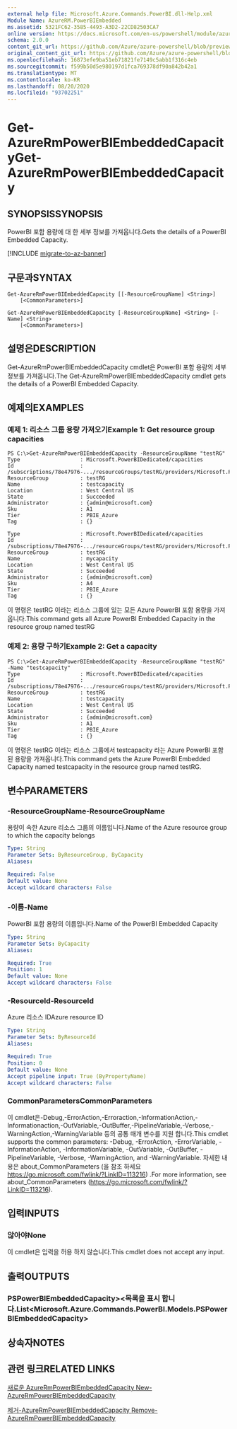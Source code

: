 ```yaml
---
external help file: Microsoft.Azure.Commands.PowerBI.dll-Help.xml
Module Name: AzureRM.PowerBIEmbedded
ms.assetid: 5321FC62-3585-4493-A3D2-22CD82503CA7
online version: https://docs.microsoft.com/en-us/powershell/module/azurerm.powerbiembedded/get-azurermpowerbiembeddedcapacity
schema: 2.0.0
content_git_url: https://github.com/Azure/azure-powershell/blob/preview/src/ResourceManager/PowerBIEmbedded/Commands.PowerBI/help/Get-AzureRmPowerBIEmbeddedCapacity.md
original_content_git_url: https://github.com/Azure/azure-powershell/blob/preview/src/ResourceManager/PowerBIEmbedded/Commands.PowerBI/help/Get-AzureRmPowerBIEmbeddedCapacity.md
ms.openlocfilehash: 16873efe9ba51eb71821fe7149c5abb1f316c4eb
ms.sourcegitcommit: f599b50d5e980197d1fca769378df90a842b42a1
ms.translationtype: MT
ms.contentlocale: ko-KR
ms.lasthandoff: 08/20/2020
ms.locfileid: "93702251"
---
```

# <span data-ttu-id="a5a85-101">Get-AzureRmPowerBIEmbeddedCapacity</span><span class="sxs-lookup"><span data-stu-id="a5a85-101">Get-AzureRmPowerBIEmbeddedCapacity</span></span>

## <span data-ttu-id="a5a85-102">SYNOPSIS</span><span class="sxs-lookup"><span data-stu-id="a5a85-102">SYNOPSIS</span></span>
<span data-ttu-id="a5a85-103">PowerBI 포함 용량에 대 한 세부 정보를 가져옵니다.</span><span class="sxs-lookup"><span data-stu-id="a5a85-103">Gets the details of a PowerBI Embedded Capacity.</span></span>

[!INCLUDE [migrate-to-az-banner](../../includes/migrate-to-az-banner.md)]

## <span data-ttu-id="a5a85-104">구문과</span><span class="sxs-lookup"><span data-stu-id="a5a85-104">SYNTAX</span></span>

```
Get-AzureRmPowerBIEmbeddedCapacity [[-ResourceGroupName] <String>] 
    [<CommonParameters>]

Get-AzureRmPowerBIEmbeddedCapacity [-ResourceGroupName] <String> [-Name] <String> 
    [<CommonParameters>]
```

## <span data-ttu-id="a5a85-105">설명은</span><span class="sxs-lookup"><span data-stu-id="a5a85-105">DESCRIPTION</span></span>
<span data-ttu-id="a5a85-106">Get-AzureRmPowerBIEmbeddedCapacity cmdlet은 PowerBI 포함 용량의 세부 정보를 가져옵니다.</span><span class="sxs-lookup"><span data-stu-id="a5a85-106">The Get-AzureRmPowerBIEmbeddedCapacity cmdlet gets the details of a PowerBI Embedded Capacity.</span></span>

## <span data-ttu-id="a5a85-107">예제의</span><span class="sxs-lookup"><span data-stu-id="a5a85-107">EXAMPLES</span></span>

### <span data-ttu-id="a5a85-108">예제 1: 리소스 그룹 용량 가져오기</span><span class="sxs-lookup"><span data-stu-id="a5a85-108">Example 1: Get resource group capacities</span></span>
```
PS C:\>Get-AzureRmPowerBIEmbeddedCapacity -ResourceGroupName "testRG"
Type                   : Microsoft.PowerBIDedicated/capacities
Id                     : /subscriptions/78e47976-.../resourceGroups/testRG/providers/Microsoft.PowerBIDedicated/capacities/testcapacity
ResourceGroup          : testRG
Name                   : testcapacity
Location               : West Central US
State                  : Succeeded
Administrator          : {admin@microsoft.com}
Sku                    : A1
Tier                   : PBIE_Azure
Tag                    : {}

Type                   : Microsoft.PowerBIDedicated/capacities
Id                     : /subscriptions/78e47976-.../resourceGroups/testRG/providers/Microsoft.PowerBIDedicated/capacities/mycapacity
ResourceGroup          : testRG
Name                   : mycapacity
Location               : West Central US
State                  : Succeeded
Administrator          : {admin@microsoft.com}
Sku                    : A4
Tier                   : PBIE_Azure
Tag                    : {}
```

<span data-ttu-id="a5a85-109">이 명령은 testRG 이라는 리소스 그룹에 있는 모든 Azure PowerBI 포함 용량을 가져옵니다.</span><span class="sxs-lookup"><span data-stu-id="a5a85-109">This command gets all Azure PowerBI Embedded Capacity in the resource group named testRG</span></span>

### <span data-ttu-id="a5a85-110">예제 2: 용량 구하기</span><span class="sxs-lookup"><span data-stu-id="a5a85-110">Example 2: Get a capacity</span></span>
```
PS C:\>Get-AzureRmPowerBIEmbeddedCapacity -ResourceGroupName "testRG" -Name "testcapacity"
Type                   : Microsoft.PowerBIDedicated/capacities
Id                     : /subscriptions/78e47976-.../resourceGroups/testRG/providers/Microsoft.PowerBIDedicated/capacities/testcapacity
ResourceGroup          : testRG
Name                   : testcapacity
Location               : West Central US
State                  : Succeeded
Administrator          : {admin@microsoft.com}
Sku                    : A1
Tier                   : PBIE_Azure
Tag                    : {}

```

<span data-ttu-id="a5a85-111">이 명령은 testRG 이라는 리소스 그룹에서 testcapacity 라는 Azure PowerBI 포함 된 용량을 가져옵니다.</span><span class="sxs-lookup"><span data-stu-id="a5a85-111">This command gets the Azure PowerBI Embedded Capacity named testcapacity in the resource group named testRG.</span></span>

## <span data-ttu-id="a5a85-112">변수</span><span class="sxs-lookup"><span data-stu-id="a5a85-112">PARAMETERS</span></span>

### <span data-ttu-id="a5a85-113">-ResourceGroupName</span><span class="sxs-lookup"><span data-stu-id="a5a85-113">-ResourceGroupName</span></span>
<span data-ttu-id="a5a85-114">용량이 속한 Azure 리소스 그룹의 이름입니다.</span><span class="sxs-lookup"><span data-stu-id="a5a85-114">Name of the Azure resource group to which the capacity belongs</span></span>

```yaml
Type: String
Parameter Sets: ByResourceGroup, ByCapacity
Aliases: 

Required: False
Default value: None
Accept wildcard characters: False
```

### <span data-ttu-id="a5a85-115">-이름</span><span class="sxs-lookup"><span data-stu-id="a5a85-115">-Name</span></span>
<span data-ttu-id="a5a85-116">PowerBI 포함 용량의 이름입니다.</span><span class="sxs-lookup"><span data-stu-id="a5a85-116">Name of the PowerBI Embedded Capacity</span></span>

```yaml
Type: String
Parameter Sets: ByCapacity
Aliases: 

Required: True
Position: 1
Default value: None
Accept wildcard characters: False
```

### <span data-ttu-id="a5a85-117">-ResourceId</span><span class="sxs-lookup"><span data-stu-id="a5a85-117">-ResourceId</span></span>
<span data-ttu-id="a5a85-118">Azure 리소스 ID</span><span class="sxs-lookup"><span data-stu-id="a5a85-118">Azure resource ID</span></span>

```yaml
Type: String
Parameter Sets: ByResourceId
Aliases: 

Required: True
Position: 0
Default value: None
Accept pipeline input: True (ByPropertyName)
Accept wildcard characters: False
```

### <span data-ttu-id="a5a85-119">CommonParameters</span><span class="sxs-lookup"><span data-stu-id="a5a85-119">CommonParameters</span></span>
<span data-ttu-id="a5a85-120">이 cmdlet은-Debug,-ErrorAction,-Erroraction,-InformationAction,-Informationaction,-OutVariable,-OutBuffer,-PipelineVariable,-Verbose,-WarningAction,-WarningVariable 등의 공통 매개 변수를 지원 합니다.</span><span class="sxs-lookup"><span data-stu-id="a5a85-120">This cmdlet supports the common parameters: -Debug, -ErrorAction, -ErrorVariable, -InformationAction, -InformationVariable, -OutVariable, -OutBuffer, -PipelineVariable, -Verbose, -WarningAction, and -WarningVariable.</span></span> <span data-ttu-id="a5a85-121">자세한 내용은 about_CommonParameters (을 참조 하세요 https://go.microsoft.com/fwlink/?LinkID=113216) .</span><span class="sxs-lookup"><span data-stu-id="a5a85-121">For more information, see about_CommonParameters (https://go.microsoft.com/fwlink/?LinkID=113216).</span></span>

## <span data-ttu-id="a5a85-122">입력</span><span class="sxs-lookup"><span data-stu-id="a5a85-122">INPUTS</span></span>

### <span data-ttu-id="a5a85-123">않아야</span><span class="sxs-lookup"><span data-stu-id="a5a85-123">None</span></span>
<span data-ttu-id="a5a85-124">이 cmdlet은 입력을 허용 하지 않습니다.</span><span class="sxs-lookup"><span data-stu-id="a5a85-124">This cmdlet does not accept any input.</span></span>

## <span data-ttu-id="a5a85-125">출력</span><span class="sxs-lookup"><span data-stu-id="a5a85-125">OUTPUTS</span></span>

### <span data-ttu-id="a5a85-126">PSPowerBIEmbeddedCapacity><목록을 표시 합니다.</span><span class="sxs-lookup"><span data-stu-id="a5a85-126">List<Microsoft.Azure.Commands.PowerBI.Models.PSPowerBIEmbeddedCapacity></span></span>

## <span data-ttu-id="a5a85-127">상속자</span><span class="sxs-lookup"><span data-stu-id="a5a85-127">NOTES</span></span>

## <span data-ttu-id="a5a85-128">관련 링크</span><span class="sxs-lookup"><span data-stu-id="a5a85-128">RELATED LINKS</span></span>

[<span data-ttu-id="a5a85-129">새로운 AzureRmPowerBIEmbeddedCapacity </span><span class="sxs-lookup"><span data-stu-id="a5a85-129">New-AzureRmPowerBIEmbeddedCapacity </span></span>](./New-AzureRmPowerBIEmbeddedCapacity.md)

[<span data-ttu-id="a5a85-130">제거-AzureRmPowerBIEmbeddedCapacity </span><span class="sxs-lookup"><span data-stu-id="a5a85-130">Remove-AzureRmPowerBIEmbeddedCapacity </span></span>](./Remove-AzureRmPowerBIEmbeddedCapacity.md)
